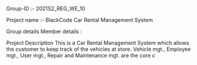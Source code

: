 Group-ID :- 2021S2_REG_WE_10

Project name :- BlackCode Car Rental Management System

Group details
Member details :

Project Description
This is a Car Rental Management System which allows the customer to keep track of the vehicles at store. Vehicle mgt., Employee mgt., User mgt., Repair and Maintenance mgt. are the core c
